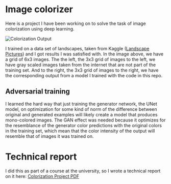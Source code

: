 # Image colorizer

Here is a project I have been working on to solve the task of image colorization
using deep learning. 

![Colorization Output](https://github.com/Ricardicus/colorizer-gan/blob/master/outputs/outputs/collection_image__compl_128_adv_0.5.png "Colorization Project")

I trained on a data set of landscapes, taken from Kaggle ([Landscape Pictures](https://www.kaggle.com/datasets/arnaud58/landscape-pictures)) and I got results I was satisfied with.
In the image above, we have a grid of 6x3 images. The the left, the 3x3 grid of images to the left, we have gray scaled images taken from the internet that are not part of the
training set. And to the right, the 3x3 grid of images to the right, we have the corresponding output from 
a model I trained with the code in this repo.

## Adversarial training

I learned the hard way that just training the generator network, the UNet model, on optimization for some kind of norm of the difference between original and generated examples will likely 
create a model that produces mono-colored images. The GAN effect was needed because it optimizes for the resemblance of the generator color predictions with the original colors in the training set, which mean that the color intensity of the output will resemble that of images it was trained on.

# Technical report

I did this as part of a course at the university, so I wrote a technical report on it here: [Colorization Project PDF](https://github.com/Ricardicus/colorizer-gan/blob/master/report/Colorization_Project.pdf)




